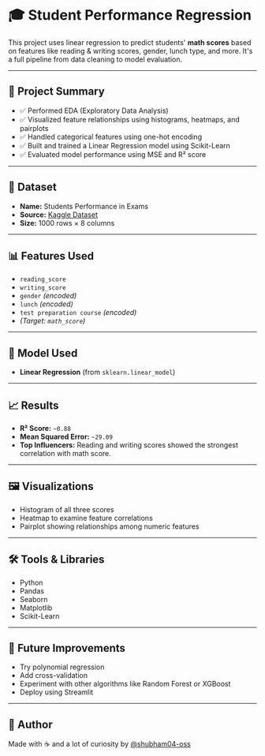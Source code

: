 # 🎓 Student Performance Regression

This project uses linear regression to predict students' **math scores** based on features like reading & writing scores, gender, lunch type, and more. It's a full pipeline from data cleaning to model evaluation.

---

## 📌 Project Summary

- ✅ Performed EDA (Exploratory Data Analysis)
- ✅ Visualized feature relationships using histograms, heatmaps, and pairplots
- ✅ Handled categorical features using one-hot encoding
- ✅ Built and trained a Linear Regression model using Scikit-Learn
- ✅ Evaluated model performance using MSE and R² score

---

## 📂 Dataset

- **Name:** Students Performance in Exams
- **Source:** [Kaggle Dataset](https://www.kaggle.com/datasets/spscientist/students-performance-in-exams)
- **Size:** 1000 rows × 8 columns

---

## 📊 Features Used

- `reading_score`
- `writing_score`
- `gender` *(encoded)*
- `lunch` *(encoded)*
- `test preparation course` *(encoded)*  
- *(Target: `math_score`)*

---

## 🧠 Model Used

- **Linear Regression** (from `sklearn.linear_model`)

---

## 📈 Results

- **R² Score:** `~0.88`
- **Mean Squared Error:** `~29.09`
- **Top Influencers:** Reading and writing scores showed the strongest correlation with math score.

---

## 🖼️ Visualizations

- Histogram of all three scores
- Heatmap to examine feature correlations
- Pairplot showing relationships among numeric features

---

## 🛠️ Tools & Libraries

- Python
- Pandas
- Seaborn
- Matplotlib
- Scikit-Learn

---

## 🚀 Future Improvements

- Try polynomial regression
- Add cross-validation
- Experiment with other algorithms like Random Forest or XGBoost
- Deploy using Streamlit

---

## 🤘 Author

Made with ☕ and a lot of curiosity by [@shubham04-oss](https://github.com/s\Shubham04-oss)

